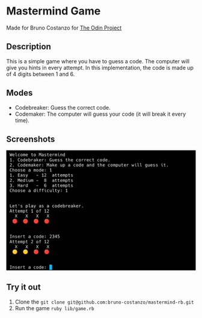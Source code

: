 # Mastermind Game
Made for Bruno Costanzo for [The Odin Project](https://www.theodinproject.com/)

## Description
This is a simple game where you have to guess a code. The computer will give you hints in every attempt. In this implementation, the code is made up of 4 digits between 1 and 6.

## Modes
- Codebreaker: Guess the correct code.
- Codemaker: The computer will guess your code (it will break it every time).

## Screenshots
![Screenshot](sample.png)

## Try it out
1. Clone the 
  `git clone git@github.com:bruno-costanzo/mastermind-rb.git`
2. Run the game
  `ruby lib/game.rb`
